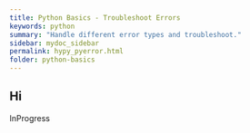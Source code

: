 ```yaml
---
title: Python Basics - Troubleshoot Errors
keywords: python
summary: "Handle different error types and troubleshoot."
sidebar: mydoc_sidebar
permalink: hypy_pyerror.html
folder: python-basics
---
```


## Hi

InProgress
